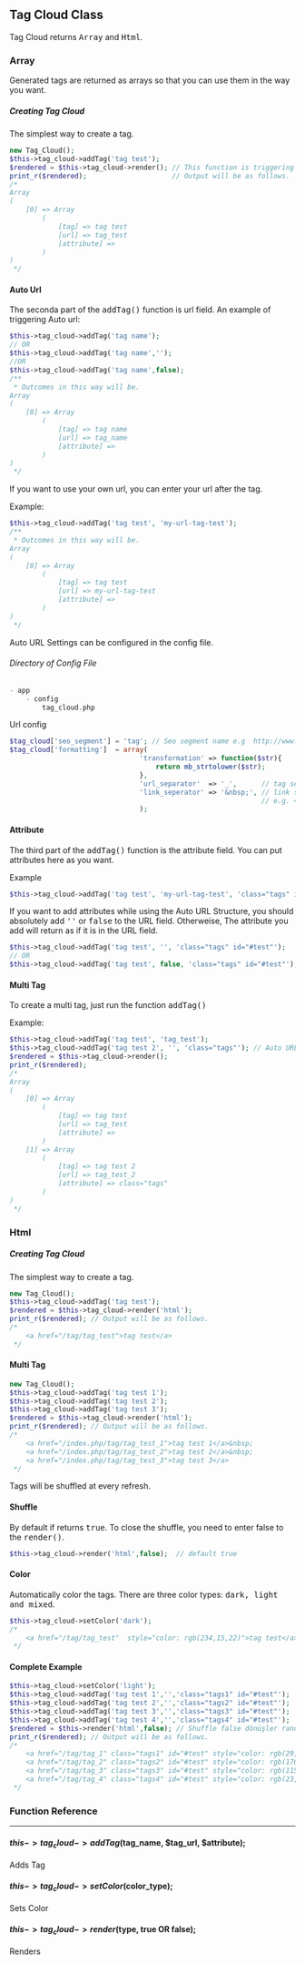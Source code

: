 ## Tag Cloud Class
Tag Cloud returns <kbd>Array</kbd> and <kbd>Html</kbd>. 


### Array
Generated tags are returned as arrays so that you can use them in the way you want.


##### Creating Tag Cloud
The simplest way to create a tag.
```php
new Tag_Cloud();
$this->tag_cloud->addTag('tag test');
$rendered = $this->tag_cloud->render();	// This function is triggering functions required to create tags.
print_r($rendered); 					// Output will be as follows.
/*
Array
(
    [0] => Array
        (
            [tag] => tag test
            [url] => tag_test
            [attribute] => 
        )
)
 */
```
#### Auto Url
 The seconda part of the <kbd>addTag()</kbd> function is url field. An example of triggering Auto url:
```php
$this->tag_cloud->addTag('tag name');
// OR
$this->tag_cloud->addTag('tag name','');
//OR
$this->tag_cloud->addTag('tag name',false);
/**
 * Outcomes in this way will be.
Array
(
    [0] => Array
        (
            [tag] => tag name
            [url] => tag_name
            [attribute] =>
        )
)
 */
```
If you want to use your own url, you can enter your url after the tag.

Example:
```php
$this->tag_cloud->addTag('tag test', 'my-url-tag-test');
/**
 * Outcomes in this way will be.
Array
(
    [0] => Array
        (
            [tag] => tag test
            [url] => my-url-tag-test
            [attribute] => 
        )
)
 */
```
Auto URL Settings can be configured in the config file.
###### Directory of Config File
```php
- app
	- config
		tag_cloud.php
```
Url config
```php
$tag_cloud['seo_segment'] = 'tag'; // Seo segment name e.g  http://www.domain.com/tag/test_tag_name
$tag_cloud['formatting']  = array(
								'transformation' => function($str){
									return mb_strtolower($str);
								},
								'url_separator'  => '_',	  // tag separator e.g. test_tag_name
								'link_seperator' => '&nbsp;', // link seperator
															  // e.g. <a></a>&nbsp;<a></a>
								);
```
#### Attribute
The third part of the <kbd>addTag()</kbd> function is the attribute field. You can put attributes here as you want.

Example
```php
$this->tag_cloud->addTag('tag test', 'my-url-tag-test', 'class="tags" id="#test"');
```
If you want to add attributes while using the Auto URL Structure, you should absolutely add <kbd>''</kbd> or <kbd>false</kbd> to  the URL field. Otherweise, The attribute you add will return as if it is in the URL field.
```php
$this->tag_cloud->addTag('tag test', '', 'class="tags" id="#test"');
// OR
$this->tag_cloud->addTag('tag test', false, 'class="tags" id="#test"');
```
#### Multi Tag
 To create a multi tag, just run the function <kbd>addTag()</kbd>

Example:
```php
$this->tag_cloud->addTag('tag test', 'tag_test');
$this->tag_cloud->addTag('tag test 2', '', 'class="tags"'); // Auto URL because the second field is empty
$rendered = $this->tag_cloud->render();
print_r($rendered);
/*
Array
(
    [0] => Array
        (
            [tag] => tag test
            [url] => tag_test
            [attribute] =>
        )
    [1] => Array
        (
            [tag] => tag test 2
            [url] => tag_test_2
            [attribute] => class="tags"
        )
)
 */
```
### Html
##### Creating Tag Cloud
The simplest way to create a tag.
```php
new Tag_Cloud();
$this->tag_cloud->addTag('tag test');
$rendered = $this->tag_cloud->render('html');
print_r($rendered); // Output will be as follows.
/*
	<a href="/tag/tag_test">tag test</a>
 */
```
#### Multi Tag
```php
new Tag_Cloud();
$this->tag_cloud->addTag('tag test 1');
$this->tag_cloud->addTag('tag test 2');
$this->tag_cloud->addTag('tag test 3');
$rendered = $this->tag_cloud->render('html');
print_r($rendered); // Output will be as follows.
/*
	<a href="/index.php/tag/tag_test_1">tag test 1</a>&nbsp;
	<a href="/index.php/tag/tag_test_2">tag test 2</a>&nbsp;
	<a href="/index.php/tag/tag_test_3">tag test 3</a>
 */
```
Tags will be shuffled at every refresh.
#### Shuffle
By default if returns <kbd>true</kbd>. To close the shuffle, you need to enter false to the <kbd>render()</kbd>.
```php
$this->tag_cloud->render('html',false);  // default true
```
#### Color
Automatically color the tags. There are three color types: <kbd>dark, light and mixed</kbd>.
```php
$this->tag_cloud->setColor('dark');
/*
	<a href="/tag/tag_test"  style="color: rgb(234,15,22)">tag test</a>
 */
```
#### Complete Example

```php
$this->tag_cloud->setColor('light');
$this->tag_cloud->addTag('tag test 1','','class="tags1" id="#test"');
$this->tag_cloud->addTag('tag test 2','','class="tags2" id="#test"');
$this->tag_cloud->addTag('tag test 3','','class="tags3" id="#test"');
$this->tag_cloud->addTag('tag test 4','','class="tags4" id="#test"');
$rendered = $this->render('html',false); // Shuffle false dönüşler random olmayacaktır.
print_r($rendered); // Output will be as follows.
/*
	<a href="/tag/tag_1" class="tags1" id="#test" style="color: rgb(29,248,177)">tag 1</a>&nbsp;
	<a href="/tag/tag_2" class="tags2" id="#test" style="color: rgb(176,173,66)">tag 2</a>&nbsp;
	<a href="/tag/tag_3" class="tags3" id="#test" style="color: rgb(115,113,19)">tag 3</a>&nbsp;
	<a href="/tag/tag_4" class="tags4" id="#test" style="color: rgb(23,246,112)">tag 4</a>
 */
```

### Function Reference

---

#### $this->tag_cloud->addTag($tag_name, $tag_url, $attribute);

Adds Tag

#### $this->tag_cloud->setColor($color_type);

Sets Color

#### $this->tag_cloud->render($type, true OR false);

Renders